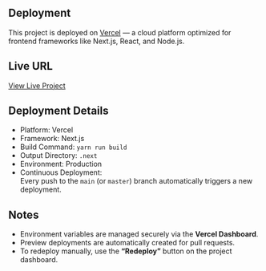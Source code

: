 ## Deployment
This project is deployed on [Vercel](https://vercel.com) — a cloud platform optimized for frontend frameworks like Next.js, React, and Node.js.

## Live URL
   [View Live Project](https://your-project-name.vercel.app)

## Deployment Details
   - Platform: Vercel  
   - Framework: Next.js  
   - Build Command: `yarn run build`  
   - Output Directory: `.next`  
   - Environment: Production  
   - Continuous Deployment:  
   Every push to the `main` (or `master`) branch automatically triggers a new deployment.

## Notes
   - Environment variables are managed securely via the **Vercel Dashboard**.  
   - Preview deployments are automatically created for pull requests.  
   - To redeploy manually, use the **“Redeploy”** button on the project dashboard.


